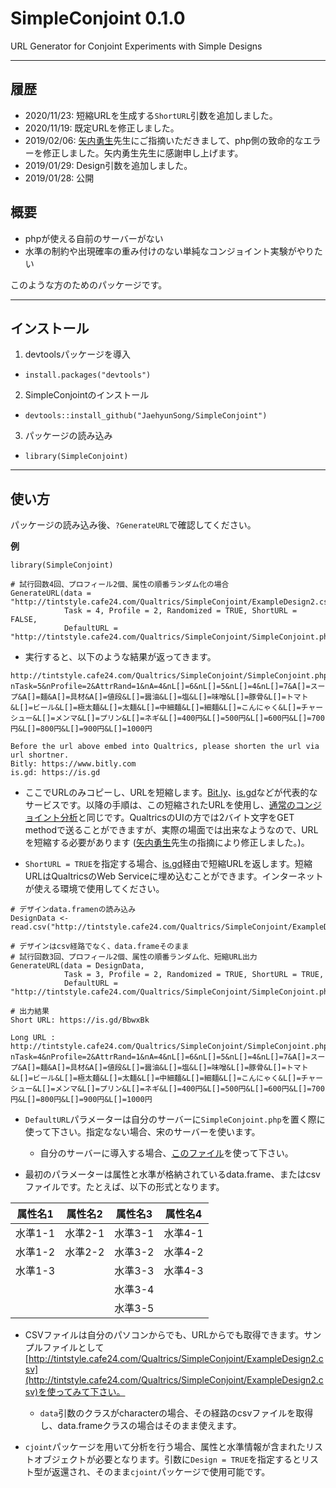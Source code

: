 # SimpleConjoint 0.1.0
URL Generator for Conjoint Experiments with Simple Designs

---

## 履歴

* 2020/11/23: 短縮URLを生成する`ShortURL`引数を追加しました。
* 2020/11/19: 既定URLを修正しました。
* 2019/02/06: [矢内勇生](https://yukiyanai.github.io)先生にご指摘いただきまして、php側の致命的なエラーを修正しました。矢内勇生先生に感謝申し上げます。
* 2019/01/29: Design引数を追加しました。
* 2019/01/28: 公開

## 概要

* phpが使える自前のサーバーがない
* 水準の制約や出現確率の重み付けのない単純なコンジョイント実験がやりたい

このような方のためのパッケージです。

---

## インストール

1. devtoolsパッケージを導入
  * `install.packages("devtools")`
2. SimpleConjointのインストール
  * `devtools::install_github("JaehyunSong/SimpleConjoint")`
3. パッケージの読み込み
  * `library(SimpleConjoint)`

---

## 使い方

パッケージの読み込み後、`?GenerateURL`で確認してください。

**例**

```
library(SimpleConjoint)

# 試行回数4回、プロフィール2個、属性の順番ランダム化の場合
GenerateURL(data = "http://tintstyle.cafe24.com/Qualtrics/SimpleConjoint/ExampleDesign2.csv", 
            Task = 4, Profile = 2, Randomized = TRUE, ShortURL = FALSE,
            DefaultURL = "http://tintstyle.cafe24.com/Qualtrics/SimpleConjoint/SimpleConjoint.php")
```

* 実行すると、以下のような結果が返ってきます。

```
http://tintstyle.cafe24.com/Qualtrics/SimpleConjoint/SimpleConjoint.php?nTask=5&nProfile=2&AttrRand=1&nA=4&nL[]=6&nL[]=5&nL[]=4&nL[]=7&A[]=スープ&A[]=麺&A[]=具材&A[]=値段&L[]=醤油&L[]=塩&L[]=味噌&L[]=豚骨&L[]=トマト&L[]=ビール&L[]=極太麺&L[]=太麺&L[]=中細麺&L[]=細麺&L[]=こんにゃく&L[]=チャーシュー&L[]=メンマ&L[]=プリン&L[]=ネギ&L[]=400円&L[]=500円&L[]=600円&L[]=700円&L[]=800円&L[]=900円&L[]=1000円 

Before the url above embed into Qualtrics, please shorten the url via url shortner.
Bitly: https://www.bitly.com
is.gd: https://is.gd
```

* ここでURLのみコピーし、URLを短縮します。[Bit.ly](https://bitly.com/)、[is.gd](https://is.gd/)などが代表的なサービスです。以降の手順は、この短縮されたURLを使用し、[通常のコンジョイント分析](http://tintstyle.cafe24.com/studynote/methodology/qualtrics_conjoint/)と同じです。QualtricsのUIの方では2バイト文字をGET methodで送ることができますが、実際の場面では出来なようなので、URLを短縮する必要があります ([矢内勇生](https://yukiyanai.github.io)先生の指摘により修正しました。)。

* `ShortURL = TRUE`を指定する場合、[is.gd](https://is.gd/)経由で短縮URLを返します。短縮URLはQualtricsのWeb Serviceに埋め込むことができます。インターネットが使える環境で使用してください。

```
# デザインdata.framenの読み込み
DesignData <- read.csv("http://tintstyle.cafe24.com/Qualtrics/SimpleConjoint/ExampleDesign2.csv")

# デザインはcsv経路でなく、data.frameそのまま
# 試行回数3回、プロフィール2個、属性の順番ランダム化、短縮URL出力
GenerateURL(data = DesignData, 
            Task = 3, Profile = 2, Randomized = TRUE, ShortURL = TRUE,
            DefaultURL = "http://tintstyle.cafe24.com/Qualtrics/SimpleConjoint/SimpleConjoint.php")
```

```
# 出力結果
Short URL: https://is.gd/BbwxBk 

Long URL : http://tintstyle.cafe24.com/Qualtrics/SimpleConjoint/SimpleConjoint.php?nTask=4&nProfile=2&AttrRand=1&nA=4&nL[]=6&nL[]=5&nL[]=4&nL[]=7&A[]=スープ&A[]=麺&A[]=具材&A[]=値段&L[]=醤油&L[]=塩&L[]=味噌&L[]=豚骨&L[]=トマト&L[]=ビール&L[]=極太麺&L[]=太麺&L[]=中細麺&L[]=細麺&L[]=こんにゃく&L[]=チャーシュー&L[]=メンマ&L[]=プリン&L[]=ネギ&L[]=400円&L[]=500円&L[]=600円&L[]=700円&L[]=800円&L[]=900円&L[]=1000円
```

* `DefaultURL`パラメーターは自分のサーバーに`SimpleConjoint.php`を置く際に使って下さい。指定なない場合、宋のサーバーを使います。
    * 自分のサーバーに導入する場合、[このファイル](https://www.dropbox.com/s/rfxlu8k0ctgjl9p/SimpleConjoint.php?dl=0)を使って下さい。

* 最初のパラメーターは属性と水準が格納されているdata.frame、またはcsvファイルです。たとえば、以下の形式となります。

|属性名1|属性名2|属性名3|属性名4|
|---|---|---|---|
|水準1-1|水準2-1|水準3-1|水準4-1|
|水準1-2|水準2-2|水準3-2|水準4-2|
|水準1-3||水準3-3|水準4-3|
|||水準3-4||
|||水準3-5|| 

* CSVファイルは自分のパソコンからでも、URLからでも取得できます。サンプルファイルとして[http://tintstyle.cafe24.com/Qualtrics/SimpleConjoint/ExampleDesign2.csv](http://tintstyle.cafe24.com/Qualtrics/SimpleConjoint/ExampleDesign2.csv)を使ってみて下さい。
  * `data`引数のクラスがcharacterの場合、その経路のcsvファイルを取得し、data.frameクラスの場合はそのまま使えます。

* `cjoint`パッケージを用いて分析を行う場合、属性と水準情報が含まれたリストオブジェクトが必要となります。引数に`Design = TRUE`を指定するとリスト型が返還され、そのまま`cjoint`パッケージで使用可能です。
